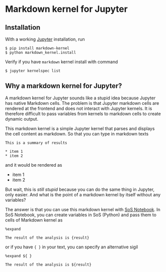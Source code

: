 # Markdown kernel for Jupyter

## Installation

With a working [Jupyter](http://jupyter.org/) installation, run

```
$ pip install markdown-kernel
$ python markdown_kernel.install
```

Verify if you have `markdown` kernel install with command

```
$ jupyter kernelspec list
```

## Why a markdown kernel for Jupyter?

A markdown kernel for Jupyter sounds like a stupid idea because Jupyter has
native Markdown cells. The problem is that Jupyter markdown cells are
rendered at the frontend and does not interact with Jupyter kernels.
It is therefore difficult to pass variables from kernels to markdown cells
to create dynamic output.

This markdown kernel is a simple Jupyter kernel that parses and displays
the cell content as markdown. So that you can type in markdown texts

```
This is a summary of results

* item 1
* item 2
```

and it would be rendered as

* item 1
* item 2


But wait, this is *still stupid* because you can do the same thing in
Jupyter, only easier. And what is the point of a markdown kernel by itself
without any variables?

The answer is that you can use this markdown kernel with [SoS
Notebook](http://vatlab.github.com/sos-docs). In SoS Notebook, you can
create variables in SoS (Python) and pass them to cells of Markdown kernel
as

```
%expand

The result of the analysis is {result}

```

or if you have `{ }` in your text, you can specify an alternative sigil

```
%expand ${ }

The result of the analysis is ${result}

```




